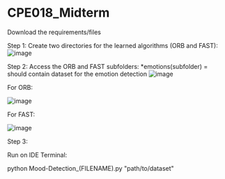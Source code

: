 # CPE018_Midterm

Download the requirements/files

Step 1:
Create two directories for the learned algorithms (ORB and FAST):
![image](https://github.com/qmjae/CPE018_Midterm/assets/142195148/54fa757e-3db9-43f0-9f36-5c7c1d304776)

Step 2:
Access the ORB and FAST subfolders:
*emotions(subfolder) = should contain dataset for the emotion detection
![image](https://github.com/qmjae/CPE018_Midterm/assets/142195148/118ee912-ff8d-46dc-86eb-cedd3434d302)

For ORB:

![image](https://github.com/qmjae/CPE018_Midterm/assets/142195148/e91204cc-d177-470b-bce0-85abce5f6510)

For FAST:

![image](https://github.com/qmjae/CPE018_Midterm/assets/142195148/d81e7932-7ec0-475d-a394-b61b47e98368)

Step 3:

Run on IDE Terminal:

python Mood-Detection_(FILENAME).py "path/to/dataset"
